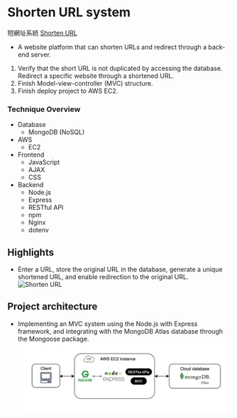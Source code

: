 # Shorten URL system
 短網址系統 [Shorten URL](https://ytrcloud.us/)
- A website platform that can shorten URLs and redirect through a back-end server.
  
1. Verify that the short URL is not duplicated by accessing the database. Redirect a specific website through a shortened URL.
2. Finish Model-view-controller (MVC) structure.
3. Finish deploy project to AWS EC2.

### **Technique Overview**
- Database
    - MongoDB (NoSQL)
- AWS
    - EC2
- Frontend
    - JavaScript
    - AJAX
    - CSS
- Backend
    - Node.js
    - Express
    - RESTful API
    - npm
    - Nginx
    - dotenv


## Highlights
- Enter a URL, store the original URL in the database, generate a unique shortened URL, and enable redirection to the original URL.
  ![Shorten URL](https://github.com/wun-yu-lin/short_url_system/blob/main/demo/shortenURL.gif?raw=true)

  
## Project architecture
- Implementing an MVC system using the Node.js with Express framework, and integrating with the MongoDB Atlas database through the Mongoose package.
  ![architecture](https://github.com/wun-yu-lin/short_url_system/blob/main/demo/architecture.png?raw=true)
